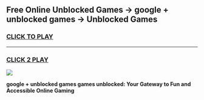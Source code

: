 
## Free Online Unblocked Games → google + unblocked games → Unblocked Games
<h3>
<a href="https://premium.freeplayer.one?title=google_+_unblocked_games&ref=21F">CLICK TO PLAY</a></h3>
<hr>

<h3>
<a href="https://premium.freeplayer.one?title=google_+_unblocked_games&ref=21F">CLICK 2 PLAY</a>
  
</h3>

<a href="https://premium.freeplayer.one?title=google_+_unblocked_games&ref=21F/"><img src="https://clearcache.store/games.png"></a>


**google + unblocked games games unblocked: Your Gateway to Fun and Accessible Online Gaming**
